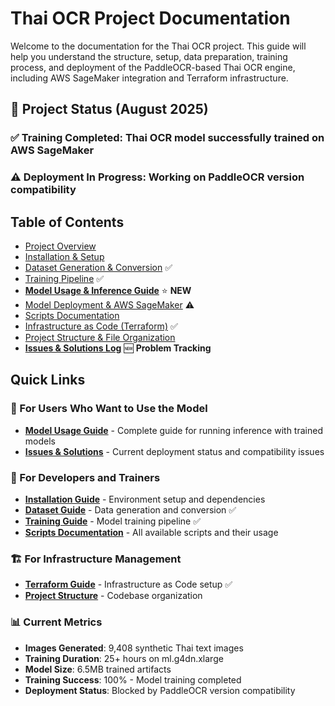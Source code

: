 # Thai OCR Project Documentation

Welcome to the documentation for the Thai OCR project. This guide will help you understand the structure, setup, data preparation, training process, and deployment of the PaddleOCR-based Thai OCR engine, including AWS SageMaker integration and Terraform infrastructure.

## 🎯 Project Status (August 2025)

### ✅ **Training Completed**: Thai OCR model successfully trained on AWS SageMaker
### ⚠️ **Deployment In Progress**: Working on PaddleOCR version compatibility

## Table of Contents

- [Project Overview](overview.md)
- [Installation & Setup](installation.md)
- [Dataset Generation & Conversion](dataset.md) ✅
- [Training Pipeline](training.md) ✅
- [**Model Usage & Inference Guide**](model-usage.md) ⭐ **NEW**
- [Model Deployment & AWS SageMaker](deployment.md) ⚠️
- [Scripts Documentation](scripts.md)
- [Infrastructure as Code (Terraform)](terraform.md) ✅
- [Project Structure & File Organization](structure.md)
- [**Issues & Solutions Log**](issues-and-solutions.md) 🆕 **Problem Tracking**

## Quick Links

### 🚀 For Users Who Want to Use the Model
- **[Model Usage Guide](model-usage.md)** - Complete guide for running inference with trained models
- **[Issues & Solutions](issues-and-solutions.md)** - Current deployment status and compatibility issues

### 🔧 For Developers and Trainers  
- **[Installation Guide](installation.md)** - Environment setup and dependencies
- **[Dataset Guide](dataset.md)** - Data generation and conversion ✅
- **[Training Guide](training.md)** - Model training pipeline ✅
- **[Scripts Documentation](scripts.md)** - All available scripts and their usage

### 🏗️ For Infrastructure Management
- **[Terraform Guide](terraform.md)** - Infrastructure as Code setup ✅
- **[Project Structure](structure.md)** - Codebase organization

### 📊 Current Metrics
- **Images Generated**: 9,408 synthetic Thai text images
- **Training Duration**: 25+ hours on ml.g4dn.xlarge  
- **Model Size**: 6.5MB trained artifacts
- **Training Success**: 100% - Model training completed
- **Deployment Status**: Blocked by PaddleOCR version compatibility
